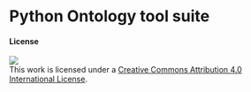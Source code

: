 Python Ontology tool suite
===

#### License
[<img src="https://licensebuttons.net/l/by/3.0/88x31.png">](http://creativecommons.org/licenses/by/4.0/)  
This work is licensed under a [Creative Commons Attribution 4.0 International License](http://creativecommons.org/licenses/by/4.0/).

